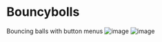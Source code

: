 # Bouncybolls
Bouncing balls with button menus
![image](https://github.com/user-attachments/assets/4b79c78a-b449-4ea7-9411-9f493ef5a8db)
![image](https://github.com/user-attachments/assets/fcfdc2b8-bd46-4231-8b55-9f98dd59fab5)
